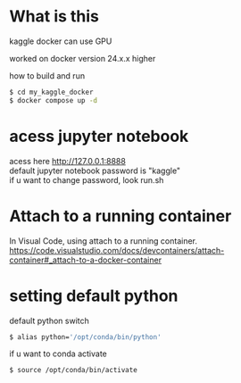 # What is this
kaggle docker can use GPU  

worked on docker version 24.x.x higher

how to build and run
```bash
$ cd my_kaggle_docker
$ docker compose up -d
```

# acess jupyter notebook
acess here http://127.0.0.1:8888  
default jupyter notebook password is "kaggle"  
if u want to change password, look run.sh  

# Attach to a running container
In Visual Code, using attach to a running container.
https://code.visualstudio.com/docs/devcontainers/attach-container#_attach-to-a-docker-container

# setting default python
default python switch
```bash
$ alias python='/opt/conda/bin/python'
```

if u want to conda activate
```bash
$ source /opt/conda/bin/activate
```
